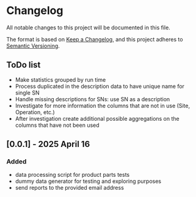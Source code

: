 # Changelog

All notable changes to this project will be documented in this file.


The format is based on [Keep a Changelog](https://keepachangelog.com/en/1.1.0/),
and this project adheres to [Semantic Versioning](https://semver.org/spec/v2.0.0.html).

## ToDo list

- Make statistics grouped by run time
- Process duplicated in the description data to have unique name for single SN
- Handle missing descriptions for SNs: use SN as a description
- Investigate for more information the columns that are not in use (Site, Operation, etc.)
- After investigation create additional possible aggregations on the columns that have not been used

## [0.0.1] - 2025 April 16

### Added
- data processing script for product parts tests
- dummy data generator for testing and exploring purposes
- send reports to the provided email address

